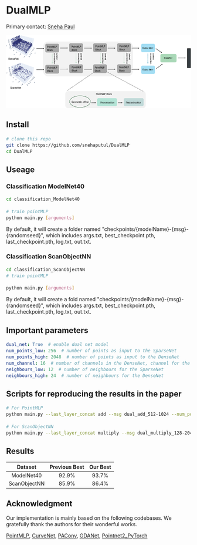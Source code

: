# DualMLP


Primary contact: [Sneha Paul](mailto:sneha.paul@mail.concordia.ca)

<div align="center">
  <img src="overview.png" width="650px" height="200px">
</div>




## Install

```bash
# clone this repo
git clone https://github.com/snehaputul/DualMLP
cd DualMLP

```


## Useage

### Classification ModelNet40
```bash
cd classification_ModelNet40

# train pointMLP
python main.py [arguments]
```
By default, it will create a folder named "checkpoints/{modelName}-{msg}-{randomseed}", which includes args.txt, best_checkpoint.pth, last_checkpoint.pth, log.txt, out.txt.



### Classification ScanObjectNN
```bash
cd classification_ScanObjectNN
# train pointMLP

python main.py [arguments]
```

By default, it will create a fold named "checkpoints/{modelName}-{msg}-{randomseed}", which includes args.txt, best_checkpoint.pth, last_checkpoint.pth, log.txt, out.txt.




## Important parameters

```yaml
dual_net: True  # enable dual net model
num_points_low: 256  # number of points as input to the SparseNet
num_points_high: 2048  # number of points as input to the DenseNet
num_channel: 16  # number of channels in the DenseNet, channel for the SparseNet is fixed
neighbours_low: 12  # number of neighbours for the SparseNet
neighbours_high: 24  # number of neighbours for the DenseNet
```

## Scripts for reproducing the results in the paper

```bash
# For PointMLP
python main.py --last_layer_concat add --msg dual_add_512-1024 --num_points_low 512 --num_points_high 1024 --neighbours_high 32 --neighbours_low 32 --num_channel 16 --model pointMLP --workers 16 --dual_net True  --seed 0

# For ScanObjectNN
python main.py --last_layer_concat multiply --msg dual_multiply_128-2048 --num_points_low 128 --num_points_high 2048 --neighbours_high 32 --neighbours_low 16 --num_channel 16 --model pointMLP --workers 16 --dual_net True  --seed 0
```


## Results

|   Dataset    | Previous Best | Our Best |
|:------------:|:-------------:|:--------:|
|  ModelNet40  |     92.9%     |  93.7%   |
| ScanObjectNN |     85.9%     |  86.4%   |


## Acknowledgment

Our implementation is mainly based on the following codebases. We gratefully thank the authors for their wonderful works.

[PointMLP](https://github.com/ma-xu/pointMLP-pytorch),
[CurveNet](https://github.com/tiangexiang/CurveNet),
[PAConv](https://github.com/CVMI-Lab/PAConv),
[GDANet](https://github.com/mutianxu/GDANet),
[Pointnet2_PyTorch](https://github.com/erikwijmans/Pointnet2_PyTorch)


